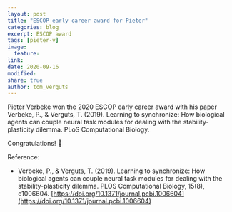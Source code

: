 ```yaml
---
layout: post
title: "ESCOP early career award for Pieter"
categories: blog
excerpt: ESCOP award
tags: [pieter-v]
image:
  feature:
link:
date: 2020-09-16
modified:
share: true
author: tom_verguts
---
```


Pieter Verbeke won the 2020 ESCOP early career award  with his paper
Verbeke, P., & Verguts, T. (2019). Learning to synchronize: How biological agents can couple neural task modules for dealing with the stability-plasticity dilemma. PLoS Computational Biology.

Congratulations! :clap:

Reference:
- Verbeke, P., & Verguts, T. (2019). Learning to synchronize: How biological agents can couple neural task modules for dealing with the stability-plasticity dilemma. PLOS Computational Biology, 15(8), e1006604. [https://doi.org/10.1371/journal.pcbi.1006604](https://doi.org/10.1371/journal.pcbi.1006604)

